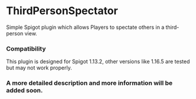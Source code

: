 # ThirdPersonSpectator
Simple Spigot plugin which allows Players to spectate others in a third-person view.

### Compatibility
This plugin is designed for Spigot 1.13.2, other versions like 1.16.5 are tested but may not work properly.

### A more detailed description and more information will be added soon.